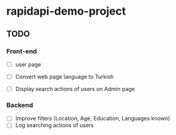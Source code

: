 # rapidapi-demo-project


## TODO

### Front-end

- [ ] user page
- [ ] Convert web page language to Turkish
- [ ] Display search actions of users on Admin page


### Backend

- [ ] Improve filters (Location, Age, Education, Languages known)
- [ ] Log searching actions of users
